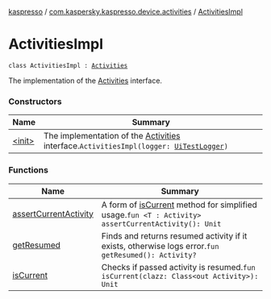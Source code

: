 [kaspresso](../../index.md) / [com.kaspersky.kaspresso.device.activities](../index.md) / [ActivitiesImpl](./index.md)

# ActivitiesImpl

`class ActivitiesImpl : `[`Activities`](../-activities/index.md)

The implementation of the [Activities](../-activities/index.md) interface.

### Constructors

| Name | Summary |
|---|---|
| [&lt;init&gt;](-init-.md) | The implementation of the [Activities](../-activities/index.md) interface.`ActivitiesImpl(logger: `[`UiTestLogger`](../../com.kaspersky.kaspresso.logger/-ui-test-logger.md)`)` |

### Functions

| Name | Summary |
|---|---|
| [assertCurrentActivity](assert-current-activity.md) | A form of [isCurrent](is-current.md) method for simplified usage.`fun <T : Activity> assertCurrentActivity(): Unit` |
| [getResumed](get-resumed.md) | Finds and returns resumed activity if it exists, otherwise logs error.`fun getResumed(): Activity?` |
| [isCurrent](is-current.md) | Checks if passed activity is resumed.`fun isCurrent(clazz: Class<out Activity>): Unit` |
